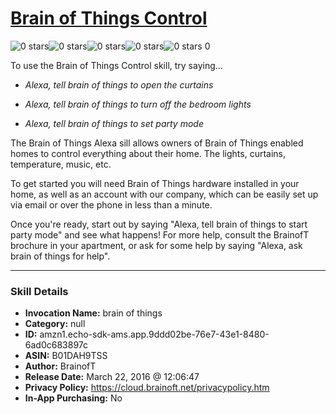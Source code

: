# [Brain of Things Control](http://alexa.amazon.com/#skills/amzn1.echo-sdk-ams.app.9ddd02be-76e7-43e1-8480-6ad0c683897c)
![0 stars](../../images/ic_star_border_black_18dp_1x.png)![0 stars](../../images/ic_star_border_black_18dp_1x.png)![0 stars](../../images/ic_star_border_black_18dp_1x.png)![0 stars](../../images/ic_star_border_black_18dp_1x.png)![0 stars](../../images/ic_star_border_black_18dp_1x.png) 0

To use the Brain of Things Control skill, try saying...

* *Alexa, tell brain of things to open the curtains*

* *Alexa, tell brain of things to turn off the bedroom lights*

* *Alexa, tell brain of things to set party mode*

The Brain of Things Alexa sill allows owners of Brain of Things enabled homes to control everything about their home. The lights, curtains, temperature, music, etc.

To get started you will need Brain of Things hardware installed in your home, as well as an account with our company, which can be easily set up via email or over the phone in less than a minute. 

Once you're ready, start out by saying "Alexa, tell brain of things to start party mode" and see what happens! For more help, consult the BrainofT brochure in your apartment, or ask for some help by saying "Alexa, ask brain of things for help".

***

### Skill Details

* **Invocation Name:** brain of things
* **Category:** null
* **ID:** amzn1.echo-sdk-ams.app.9ddd02be-76e7-43e1-8480-6ad0c683897c
* **ASIN:** B01DAH9TSS
* **Author:** BrainofT
* **Release Date:** March 22, 2016 @ 12:06:47
* **Privacy Policy:** https://cloud.brainoft.net/privacypolicy.htm
* **In-App Purchasing:** No
